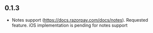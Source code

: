 ## 0.1.3

* Notes support (https://docs.razorpay.com/docs/notes). Requested feature. iOS implementation is pending for notes support